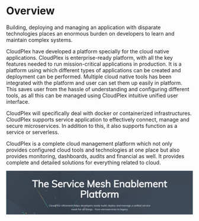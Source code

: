 # Overview

Building, deploying and managing an application with disparate technologies places an enormous burden on developers to learn and maintain complex systems. 

CloudPlex have developed a platform specially for the cloud native applications. CloudPlex is enterprise-ready platform, with all the key features needed to run mission-critical applications in production. It is a platform using which different types of applications can be created and deployment can be performed. Multiple cloud native tools has been integrated with the platform and user can set them up easily in platform. This saves user from the hassle of understanding and configuring different tools, as all this can be managed using CloudPlex intuitive unified user interface.

CloudPlex will specifically deal with docker or containerized infrastructures. CloudPlex supports service application to effectively connect, manage and secure microservices. In addition to this, it also supports function as a service or serverless. 

CloudPlex is a complete cloud management platform which not only provides configured cloud tools and technologies at one place but also provides monitoring, dashboards, audits and financial as well. It provides complete and detailed solutions for everything related to cloud.

![1](imgs\1.jpg)
